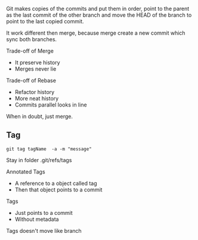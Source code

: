 
Git makes copies of the commits and put them in order, point to the parent as the last commit of the other branch and move the HEAD of the branch to point to the last copied commit.


It work different then merge, because merge create a new commit which sync both branches. 


Trade-off of Merge
- It preserve history 
- Merges never lie 

Trade-off of Rebase
- Refactor history
- More neat history
- Commits parallel looks in line 

When in doubt, just merge.

## Tag

```
git tag tagName  -a -m "message"
```

Stay in folder .git/refs/tags

Annotated Tags 
- A reference to a object called tag
- Then that object points to a commit

Tags
- Just points to a commit
- Without metadata

Tags doesn't move like branch

